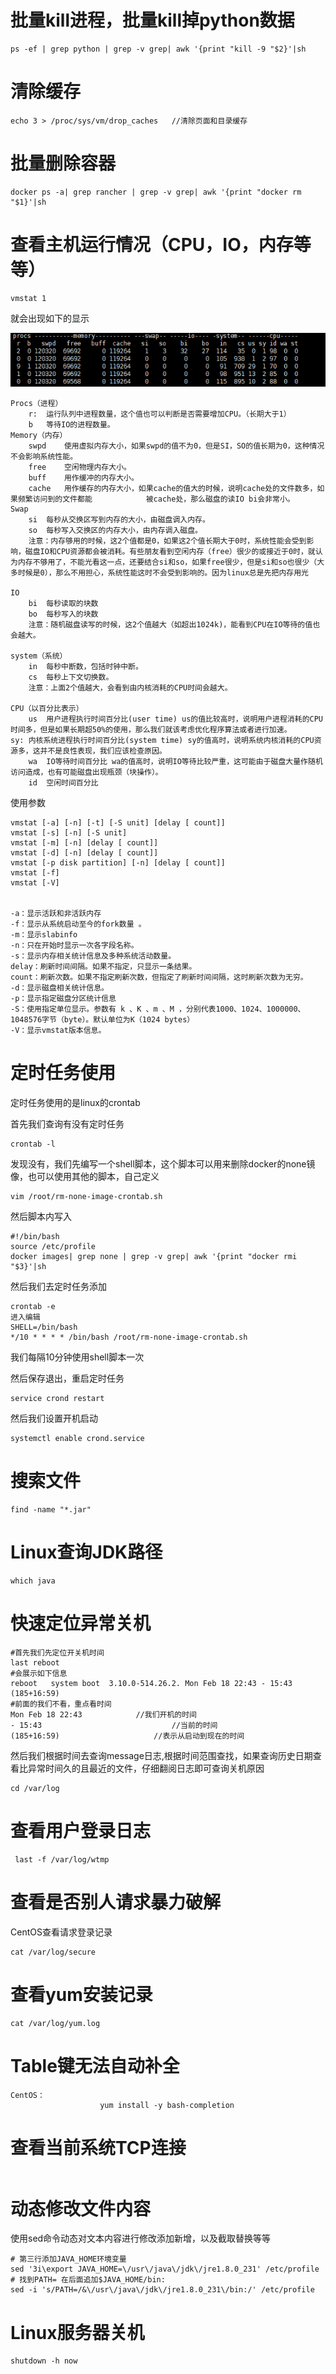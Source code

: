 # 批量kill进程，批量kill掉python数据

```
ps -ef | grep python | grep -v grep| awk '{print "kill -9 "$2}'|sh
```

# 清除缓存

```
echo 3 > /proc/sys/vm/drop_caches   //清除页面和目录缓存
```

# 批量删除容器

```shell
docker ps -a| grep rancher | grep -v grep| awk '{print "docker rm "$1}'|sh
```

# 查看主机运行情况（CPU，IO，内存等等）

```shell
vmstat 1
```

就会出现如下的显示

![](img\vmstat.png)

```shell
Procs（进程）
	r:	运行队列中进程数量，这个值也可以判断是否需要增加CPU。（长期大于1）
	b	等待IO的进程数量。
Memory（内存）
	swpd	使用虚拟内存大小，如果swpd的值不为0，但是SI，SO的值长期为0，这种情况不会影响系统性能。
	free	空闲物理内存大小。
	buff	用作缓冲的内存大小。
	cache	用作缓存的内存大小，如果cache的值大的时候，说明cache处的文件数多，如果频繁访问到的文件都能			  被cache处，那么磁盘的读IO bi会非常小。
Swap
	si	每秒从交换区写到内存的大小，由磁盘调入内存。
	so	每秒写入交换区的内存大小，由内存调入磁盘。
	注意：内存够用的时候，这2个值都是0，如果这2个值长期大于0时，系统性能会受到影响，磁盘IO和CPU资源都会被消耗。有些朋友看到空闲内存（free）很少的或接近于0时，就认为内存不够用了，不能光看这一点，还要结合si和so，如果free很少，但是si和so也很少（大多时候是0），那么不用担心，系统性能这时不会受到影响的。因为linux总是先把内存用光

IO
	bi	每秒读取的块数
	bo	每秒写入的块数
	注意：随机磁盘读写的时候，这2个值越大（如超出1024k)，能看到CPU在IO等待的值也会越大。

system（系统）
	in	每秒中断数，包括时钟中断。
	cs	每秒上下文切换数。
	注意：上面2个值越大，会看到由内核消耗的CPU时间会越大。

CPU（以百分比表示）
	us	用户进程执行时间百分比(user time) us的值比较高时，说明用户进程消耗的CPU时间多，但是如果长期超50%的使用，那么我们就该考虑优化程序算法或者进行加速。
sy:	内核系统进程执行时间百分比(system time) sy的值高时，说明系统内核消耗的CPU资源多，这并不是良性表现，我们应该检查原因。
	wa	IO等待时间百分比 wa的值高时，说明IO等待比较严重，这可能由于磁盘大量作随机访问造成，也有可能磁盘出现瓶颈（块操作）。
	id	空闲时间百分比
```

使用参数

```shell
vmstat [-a] [-n] [-t] [-S unit] [delay [ count]]
vmstat [-s] [-n] [-S unit]
vmstat [-m] [-n] [delay [ count]]
vmstat [-d] [-n] [delay [ count]]
vmstat [-p disk partition] [-n] [delay [ count]]
vmstat [-f]
vmstat [-V]


-a：显示活跃和非活跃内存
-f：显示从系统启动至今的fork数量 。
-m：显示slabinfo
-n：只在开始时显示一次各字段名称。
-s：显示内存相关统计信息及多种系统活动数量。
delay：刷新时间间隔。如果不指定，只显示一条结果。
count：刷新次数。如果不指定刷新次数，但指定了刷新时间间隔，这时刷新次数为无穷。
-d：显示磁盘相关统计信息。
-p：显示指定磁盘分区统计信息
-S：使用指定单位显示。参数有 k 、K 、m 、M ，分别代表1000、1024、1000000、1048576字节（byte）。默认单位为K（1024 bytes）
-V：显示vmstat版本信息。
```

# 定时任务使用

定时任务使用的是linux的crontab

首先我们查询有没有定时任务

```shell
crontab -l
```

发现没有，我们先编写一个shell脚本，这个脚本可以用来删除docker的none镜像，也可以使用其他的脚本，自己定义

```shell
vim /root/rm-none-image-crontab.sh
```

然后脚本内写入

```shell
#!/bin/bash
source /etc/profile
docker images| grep none | grep -v grep| awk '{print "docker rmi "$3}'|sh
```

然后我们去定时任务添加

```shell
crontab -e
进入编辑
SHELL=/bin/bash
*/10 * * * * /bin/bash /root/rm-none-image-crontab.sh
```

我们每隔10分钟使用shell脚本一次

然后保存退出，重启定时任务

```shell
service crond restart
```

然后我们设置开机启动

```shell
systemctl enable crond.service
```

# 搜索文件

```shell
find -name "*.jar"
```

# Linux查询JDK路径

```shell
which java
```

# 快速定位异常关机

```shell
#首先我们先定位开关机时间
last reboot
#会展示如下信息
reboot   system boot  3.10.0-514.26.2. Mon Feb 18 22:43 - 15:43 (185+16:59)
#前面的我们不看，重点看时间
Mon Feb 18 22:43 			//我们开机的时间
- 15:43								//当前的时间
(185+16:59)						//表示从启动到现在的时间
```

然后我们根据时间去查询message日志,根据时间范围查找，如果查询历史日期查看比异常时间久的且最近的文件，仔细翻阅日志即可查询关机原因

```shell
cd /var/log
```

# 查看用户登录日志

```shell
 last -f /var/log/wtmp
```

# 查看是否别人请求暴力破解

CentOS查看请求登录记录

```shell
cat /var/log/secure
```

# 查看yum安装记录

```shell
cat /var/log/yum.log 
```

# Table键无法自动补全

```properties
CentOS：
					yum install -y bash-completion
```

# 查看当前系统TCP连接

```

```

# 动态修改文件内容

使用sed命令动态对文本内容进行修改添加新增，以及截取替换等等

```
# 第三行添加JAVA_HOME环境变量
sed '3i\export JAVA_HOME=\/usr\/java\/jdk\/jre1.8.0_231' /etc/profile
# 找到PATH= 在后面追加$JAVA_HOME/bin:
sed -i 's/PATH=/&\/usr\/java\/jdk\/jre1.8.0_231\/bin:/' /etc/profile 
```

# Linux服务器关机

```
shutdown -h now 
```

